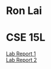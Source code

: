 # Ron Lai
# CSE 15L
[Lab Report 1](https://ronlai8o.github.io/cse15l-lab-reports/lab-report-1-week-2.html)
\
[Lab Report 2](http://ronlai8o.github.io/cse15;-lab-reports/lab-report-2-week-4.html)
